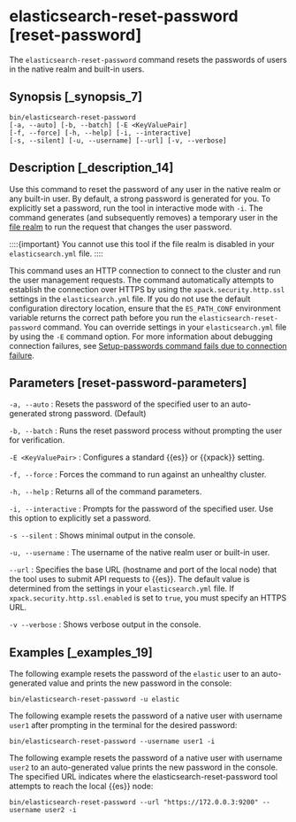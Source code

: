 # elasticsearch-reset-password [reset-password]

The `elasticsearch-reset-password` command resets the passwords of users in the native realm and built-in users.


## Synopsis [_synopsis_7] 

```shell
bin/elasticsearch-reset-password
[-a, --auto] [-b, --batch] [-E <KeyValuePair]
[-f, --force] [-h, --help] [-i, --interactive]
[-s, --silent] [-u, --username] [--url] [-v, --verbose]
```


## Description [_description_14] 

Use this command to reset the password of any user in the native realm or any built-in user. By default, a strong password is generated for you. To explicitly set a password, run the tool in interactive mode with `-i`. The command generates (and subsequently removes) a temporary user in the [file realm](file-realm.md) to run the request that changes the user password.

::::{important} 
You cannot use this tool if the file realm is disabled in your `elasticsearch.yml` file.
::::


This command uses an HTTP connection to connect to the cluster and run the user management requests. The command automatically attempts to establish the connection over HTTPS by using the `xpack.security.http.ssl` settings in the `elasticsearch.yml` file. If you do not use the default configuration directory location, ensure that the `ES_PATH_CONF` environment variable returns the correct path before you run the `elasticsearch-reset-password` command. You can override settings in your `elasticsearch.yml` file by using the `-E` command option. For more information about debugging connection failures, see [Setup-passwords command fails due to connection failure](trb-security-setup.md).


## Parameters [reset-password-parameters] 

`-a, --auto`
:   Resets the password of the specified user to an auto-generated strong password. (Default)

`-b, --batch`
:   Runs the reset password process without prompting the user for verification.

`-E <KeyValuePair>`
:   Configures a standard {{es}} or {{xpack}} setting.

`-f, --force`
:   Forces the command to run against an unhealthy cluster.

`-h, --help`
:   Returns all of the command parameters.

`-i, --interactive`
:   Prompts for the password of the specified user. Use this option to explicitly set a password.

`-s --silent`
:   Shows minimal output in the console.

`-u, --username`
:   The username of the native realm user or built-in user.

`--url`
:   Specifies the base URL (hostname and port of the local node) that the tool uses to submit API requests to {{es}}. The default value is determined from the settings in your `elasticsearch.yml` file. If `xpack.security.http.ssl.enabled` is set to `true`, you must specify an HTTPS URL.

`-v --verbose`
:   Shows verbose output in the console.


## Examples [_examples_19] 

The following example resets the password of the `elastic` user to an auto-generated value and prints the new password in the console:

```shell
bin/elasticsearch-reset-password -u elastic
```

The following example resets the password of a native user with username `user1` after prompting in the terminal for the desired password:

```shell
bin/elasticsearch-reset-password --username user1 -i
```

The following example resets the password of a native user with username `user2` to an auto-generated value prints the new password in the console. The specified URL indicates where the elasticsearch-reset-password tool attempts to reach the local {{es}} node:

```shell
bin/elasticsearch-reset-password --url "https://172.0.0.3:9200" --username user2 -i
```

